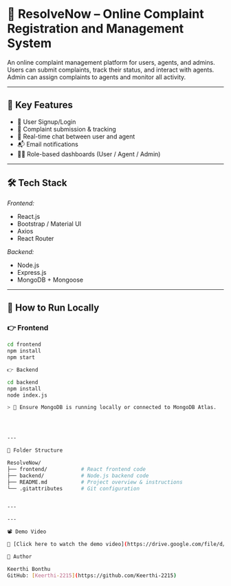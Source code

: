 # 📌 ResolveNow – Online Complaint Registration and Management System

An online complaint management platform for users, agents, and admins. Users can submit complaints, track their status, and interact with agents. Admin can assign complaints to agents and monitor all activity.

---

## 🚀 Key Features

- 👤 User Signup/Login  
- 📝 Complaint submission & tracking  
- 💬 Real-time chat between user and agent  
- 📬 Email notifications  
- 🧑‍💻 Role-based dashboards (User / Agent / Admin)

---

## 🛠 Tech Stack

*Frontend:*
- React.js  
- Bootstrap / Material UI  
- Axios  
- React Router

*Backend:*
- Node.js  
- Express.js  
- MongoDB + Mongoose

---

## 🔧 How to Run Locally

### 👉 Frontend

```bash
cd frontend
npm install
npm start

👉 Backend

cd backend
npm install
node index.js

> 🔔 Ensure MongoDB is running locally or connected to MongoDB Atlas.




---

📂 Folder Structure

ResolveNow/
├── frontend/           # React frontend code
├── backend/            # Node.js backend code
├── README.md           # Project overview & instructions
└── .gitattributes      # Git configuration


---

---

📽 Demo Video

🎥 [Click here to watch the demo video](https://drive.google.com/file/d/1G4sTfYuV8yHbhwYPK7kDMB94xj_KmG0H/view?usp=drive_link)---

🙌 Author

Keerthi Bonthu  
GitHub: [Keerthi-2215](https://github.com/Keerthi-2215)

